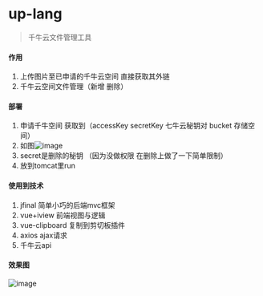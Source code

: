 # up-lang

> 千牛云文件管理工具

#### 作用

1. 上传图片至已申请的千牛云空间 直接获取其外链
2. 千牛云空间文件管理（新增 删除）

#### 部署

1. 申请千牛空间 获取到（accessKey secretKey 七牛云秘钥对  bucket 存储空间）
2. 如图![image](http://cdn.abug123.club/2019-12-23_175159367.png)
3. secret是删除的秘钥 （因为没做权限 在删除上做了一下简单限制）
4. 放到tomcat里run


#### 使用到技术

1. jfinal 简单小巧的后端mvc框架
2. vue+iview 前端视图与逻辑
3. vue-clipboard 复制到剪切板插件
4. axios ajax请求
5. 千牛云api


#### 效果图

![image](http://cdn.abug123.club/2019-12-23_175950546.png)
